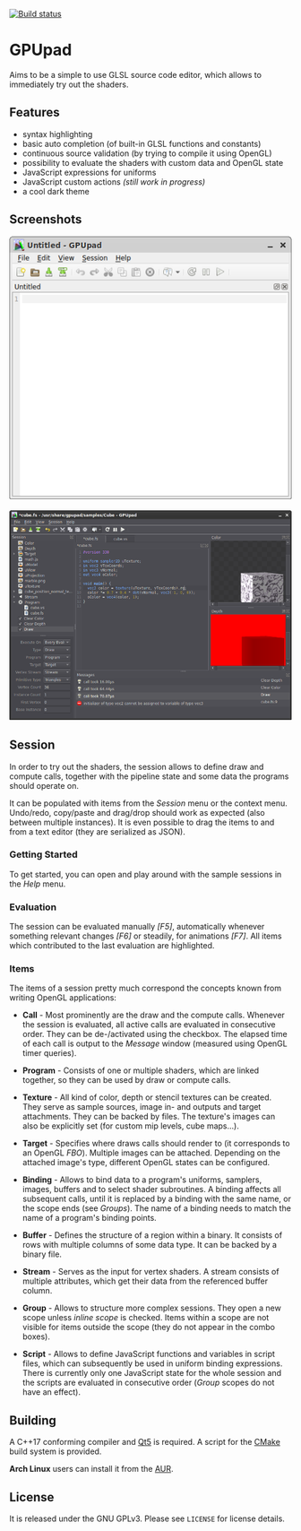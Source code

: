 [![Build status](https://ci.appveyor.com/api/projects/status/d1frxd63iohaqcto/branch/master?svg=true)](https://ci.appveyor.com/project/houmaster/gpupad/branch/master)

GPUpad
======
Aims to be a simple to use GLSL source code editor, which allows to immediately try out the shaders.

Features
--------
* syntax highlighting
* basic auto completion (of built-in GLSL functions and constants)
* continuous source validation (by trying to compile it using OpenGL)
* possibility to evaluate the shaders with custom data and OpenGL state
* JavaScript expressions for uniforms
* JavaScript custom actions *(still work in progress)*
* a cool dark theme

Screenshots
-----------
<a href="screenshot1.png"><img src="screenshot1.png"></a> &nbsp; &nbsp;
<a href="screenshot2.png"><img src="screenshot2.png"></a>

Session
-------
In order to try out the shaders, the session allows to define draw and compute calls, together with the pipeline state and some data the programs should operate on.

It can be populated with items from the *Session* menu or the context menu. Undo/redo, copy/paste and drag/drop should work as expected (also between multiple instances).
It is even possible to drag the items to and from a text editor (they are serialized as JSON).

### Getting Started
To get started, you can open and play around with the sample sessions in the *Help* menu.

### Evaluation
The session can be evaluated manually *[F5]*, automatically whenever something relevant changes *[F6]* or steadily, for animations *[F7]*.
All items which contributed to the last evaluation are highlighted.

### Items
The items of a session pretty much correspond the concepts known from writing OpenGL applications:

- **Call** -
Most prominently are the draw and the compute calls. Whenever the session is evaluated, all active calls are evaluated in consecutive order. They can be de-/activated using the checkbox.
The elapsed time of each call is output to the *Message* window (measured using OpenGL timer queries).

- **Program** -
Consists of one or multiple shaders, which are linked together, so they can be used by draw or compute calls.

- **Texture** -
All kind of color, depth or stencil textures can be created. They serve as sample sources, image in- and outputs and target attachments. They can be backed by files. The texture's images can also be explicitly set (for custom mip levels, cube maps&hellip;).

- **Target** -
Specifies where draws calls should render to (it corresponds to an OpenGL *FBO*). Multiple images can be attached. Depending on the attached image's type, different OpenGL states can be configured.

- **Binding** -
Allows to bind data to a program's uniforms, samplers, images, buffers and to select shader subroutines. A binding affects all subsequent calls, until it is replaced by a binding with the same name, or the scope ends (see *Groups*). The name of a binding needs to match the name of a program's binding points.

- **Buffer** -
Defines the structure of a region within a binary. It consists of rows with multiple columns of some data type. It can be backed by a binary file.

- **Stream** -
Serves as the input for vertex shaders. A stream consists of multiple attributes, which get their data from the referenced buffer column.

- **Group** -
Allows to structure more complex sessions. They open a new scope unless *inline scope* is checked. Items within a scope are not visible for items outside the scope (they do not appear in the combo boxes).

- **Script** -
Allows to define JavaScript functions and variables in script files, which can subsequently be used in uniform binding expressions.
There is currently only one JavaScript state for the whole session and the scripts are evaluated in consecutive order (*Group* scopes do not have an effect).

Building
--------
A C++17 conforming compiler and [Qt5](https://www.qt.io/) is required. A script for the
[CMake](https://cmake.org) build system is provided.


**Arch Linux** users can install it from the [AUR](https://aur.archlinux.org/packages/gpupad-git).

License
-------
It is released under the GNU GPLv3. Please see `LICENSE` for license details.
